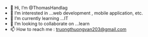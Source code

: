 - 👋 Hi, I’m @ThomasHandlag
- 👀 I’m interested in ...web development , mobile application, etc.
- 🌱 I’m currently learning ...IT
- 💞️ I’m looking to collaborate on ...learn 
- 📫 How to reach me : truongthuongvan203@gmail.com

<!---
ThomasHandlag/ThomasHandlag is a ✨ special ✨ repository because its `README.md` (this file) appears on your GitHub profile.
You can click the Preview link to take a look at your changes.
--->
